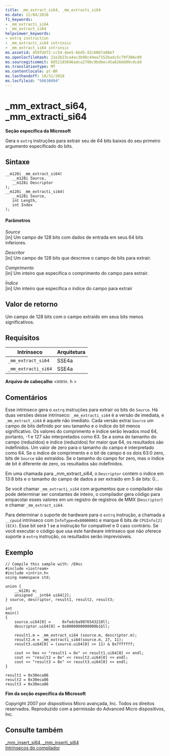```yaml
---
title: _mm_extract_si64, _mm_extracti_si64
ms.date: 11/04/2016
f1_keywords:
- _mm_extracti_si64
- _mm_extract_si64
helpviewer_keywords:
- extrq instruction
- _mm_extracti_si64 intrinsic
- _mm_extract_si64 intrinsic
ms.assetid: 459fdd72-cc54-4ee5-bbd5-d2c6067a88e7
ms.openlocfilehash: 21e2b23ca4ac3b98c44ea7152badc5c79f386c09
ms.sourcegitcommit: 6052185696adca270bc9bdbec45a626dd89cdcdd
ms.translationtype: MT
ms.contentlocale: pt-BR
ms.lasthandoff: 10/31/2018
ms.locfileid: "50630094"
---
```

# <a name="mmextractsi64-mmextractisi64"></a>_mm_extract_si64, _mm_extracti_si64

**Seção específica da Microsoft**

Gera o `extrq` instruções para extrair seu de 64 bits baixos do seu primeiro argumento especificado do bits.

## <a name="syntax"></a>Sintaxe

```
__m128i _mm_extract_si64(
   __m128i Source,
   __m128i Descriptor
);
__m128i _mm_extracti_si64(
   __m128i Source,
   int Length,
   int Index
);
```

#### <a name="parameters"></a>Parâmetros

*Source*<br/>
[in] Um campo de 128 bits com dados de entrada em seus 64 bits inferiores.

*Descritor*<br/>
[in] Um campo de 128 bits que descreve o campo de bits para extrair.

*Comprimento*<br/>
[in] Um inteiro que especifica o comprimento do campo para extrair.

*Índice*<br/>
[in] Um inteiro que especifica o índice do campo para extrair

## <a name="return-value"></a>Valor de retorno

Um campo de 128 bits com o campo extraído em seus bits menos significativos.

## <a name="requirements"></a>Requisitos

|Intrínseco|Arquitetura|
|---------------|------------------|
|`_mm_extract_si64`|SSE4a|
|`_mm_extracti_si64`|SSE4a|

**Arquivo de cabeçalho** \<intrin. h >

## <a name="remarks"></a>Comentários

Esse intrínseco gera o `extrq` instruções para extrair os bits do `Source`. Há duas versões desse intrínseco: `_mm_extracti_si64` é a versão de imediata, e `_mm_extract_si64` é aquele não imediato.  Cada versão extrai `Source` um campo de bits definido por seu tamanho e o índice do bit menos significativo. Os valores do comprimento e índice serão levados mod 64, portanto, -1 e 127 são interpretados como 63. Se a soma do tamanho do campo (reduzidos) e índice (reduzidos) for maior que 64, os resultados são indefinidos. Um valor de zero para o tamanho do campo é interpretado como 64. Se o índice de comprimento e o bit de campo é os dois 63:0 zero, bits de `Source` são extraídos. Se o tamanho do campo for zero, mas o índice de bit é diferente de zero, os resultados são indefinidos.

Em uma chamada para _mm_extract_si64, o `Descriptor` contém o índice em 13:8 bits e o tamanho do campo de dados a ser extraído em 5 de bits: 0...

Se você chamar `_mm_extracti_si64` com argumentos que o compilador não pode determinar ser constantes de inteiro, o compilador gera código para empacotar esses valores em um registro de registros de MMX (`Descriptor`) e chamar `_mm_extract_si64`.

Para determinar o suporte de hardware para o `extrq` instrução, a chamada a `__cpuid` intrínseco com `InfoType=0x80000001` e marque 6 bits de `CPUInfo[2] (ECX)`. Esse bit será 1 se a instrução for compatível e 0 caso contrário. Se você executar o código que usa este hardware intrínseco que não oferece suporte a `extrq` instrução, os resultados serão imprevisíveis.

## <a name="example"></a>Exemplo

```
// Compile this sample with: /EHsc
#include <iostream>
#include <intrin.h>
using namespace std;

union {
    __m128i m;
    unsigned __int64 ui64[2];
} source, descriptor, result1, result2, result3;

int
main()
{
    source.ui64[0] =     0xfedcba9876543210ll;
    descriptor.ui64[0] = 0x0000000000000b1bll;

    result1.m = _mm_extract_si64 (source.m, descriptor.m);
    result2.m = _mm_extracti_si64(source.m, 27, 11);
    result3.ui64[0] = (source.ui64[0] >> 11) & 0x7ffffff;

    cout << hex << "result1 = 0x" << result1.ui64[0] << endl;
    cout << "result2 = 0x" << result2.ui64[0] << endl;
    cout << "result3 = 0x" << result3.ui64[0] << endl;
}
```

```Output
result1 = 0x30eca86
result2 = 0x30eca86
result3 = 0x30eca86
```

**Fim da seção específica da Microsoft**

Copyright 2007 por dispositivos Micro avançada, Inc. Todos os direitos reservados. Reproduzido com a permissão do Advanced Micro dispositivos, Inc.

## <a name="see-also"></a>Consulte também

[_mm_insert_si64, _mm_inserti_si64](../intrinsics/mm-insert-si64-mm-inserti-si64.md)<br/>
[Intrínsecos do compilador](../intrinsics/compiler-intrinsics.md)